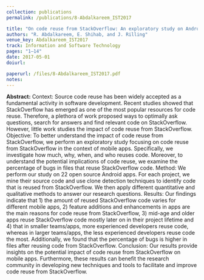 ```yaml
---
collection: publications
permalink: /publications/8-Abdalkareem_IST2017

title: "On code reuse from StackOverflow: An exploratory study on Android apps"
authors: "R. Abdalkareem, E. Shihab, and J. Rilling"
venue_key: Abdalkareem_IST2017
track: Information and Software Technology
pages: "1–14"
date: 2017-05-01
doiurl: 

paperurl: /files/8-Abdalkareem_IST2017.pdf
notes:
---
```


**Abstract:** Context: Source code reuse has been widely accepted as a fundamental activity in software development.
             Recent studies showed that StackOverflow has emerged as one of the most popular resources for code
             reuse. Therefore, a plethora of work proposed ways to optimally ask questions, search for answers and
             find relevant code on StackOverflow. However, little work studies the impact of code reuse from StackOverflow.
             Objective: To better understand the impact of code reuse from StackOverflow, we perform an exploratory
             study focusing on code reuse from StackOverflow in the context of mobile apps. Specifically, we investigate how much, why, when, and who reuses code. Moreover, to understand the potential implications of
             code reuse, we examine the percentage of bugs in files that reuse StackOverflow code.
             Method: We perform our study on 22 open source Android apps. For each project, we mine their source
             code and use clone detection techniques to identify code that is reused from StackOverflow. We then
             apply different quantitative and qualitative methods to answer our research questions.
             Results: Our findings indicate that 1) the amount of reused StackOverflow code varies for different mobile
             apps, 2) feature additions and enhancements in apps are the main reasons for code reuse from StackOverflow, 3) mid-age and older apps reuse StackOverflow code mostly later on in their project lifetime and 4)
             that in smaller teams/apps, more experienced developers reuse code, whereas in larger teams/apps, the
             less experienced developers reuse code the most. Additionally, we found that the percentage of bugs is
             higher in files after reusing code from StackOverflow.
             Conclusion: Our results provide insights on the potential impact of code reuse from StackOverflow on mobile apps. Furthermore, these results can benefit the research community in developing new techniques
             and tools to facilitate and improve code reuse from StackOverflow.